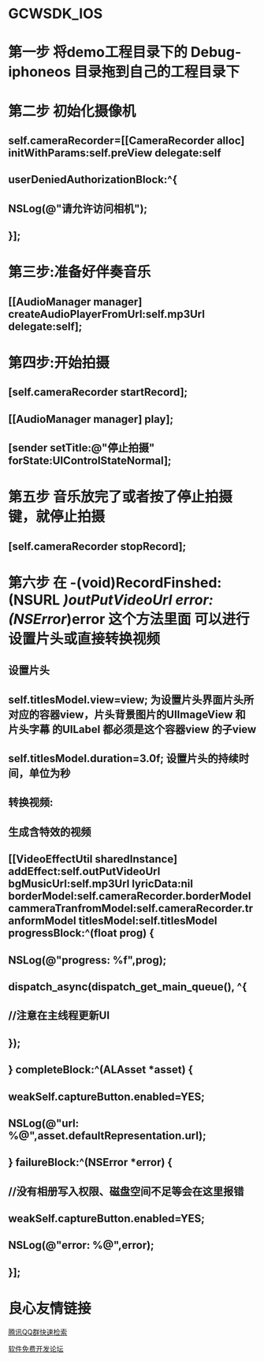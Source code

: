 # GCWSDK_IOS
# 第一步 将demo工程目录下的 Debug-iphoneos 目录拖到自己的工程目录下
# 第二步 初始化摄像机
##    self.cameraRecorder=[[CameraRecorder alloc] initWithParams:self.preView delegate:self

## userDeniedAuthorizationBlock:^{
##        NSLog(@"请允许访问相机");
##   }];
# 第三步:准备好伴奏音乐
## [[AudioManager manager] createAudioPlayerFromUrl:self.mp3Url delegate:self];
# 第四步:开始拍摄
##   [self.cameraRecorder startRecord];
##   [[AudioManager manager] play];
##   [sender setTitle:@"停止拍摄" forState:UIControlStateNormal];
# 第五步 音乐放完了或者按了停止拍摄键，就停止拍摄 
## [self.cameraRecorder stopRecord];
# 第六步 在 -(void)RecordFinshed:(NSURL *)outPutVideoUrl error:(NSError*)error 这个方法里面 可以进行设置片头或直接转换视频
## 设置片头  
## self.titlesModel.view=view; 为设置片头界面片头所对应的容器view，片头背景图片的UIImageView 和 片头字幕 的UILabel 都必须是这个容器view 的子view
##  self.titlesModel.duration=3.0f; 设置片头的持续时间，单位为秒
##
##  转换视频:
## 生成含特效的视频
##  [[VideoEffectUtil sharedInstance] addEffect:self.outPutVideoUrl bgMusicUrl:self.mp3Url lyricData:nil borderModel:self.cameraRecorder.borderModel cammeraTranfromModel:self.cameraRecorder.tranformModel titlesModel:self.titlesModel progressBlock:^(float prog) {
##        NSLog(@"progress: %f",prog);
##       dispatch_async(dispatch_get_main_queue(), ^{
##            //注意在主线程更新UI
            
##      });
##   } completeBlock:^(ALAsset *asset) {
##      weakSelf.captureButton.enabled=YES;
##       NSLog(@"url: %@",asset.defaultRepresentation.url);
##  } failureBlock:^(NSError *error) {
##       //没有相册写入权限、磁盘空间不足等会在这里报错
##      weakSelf.captureButton.enabled=YES;
        
##       NSLog(@"error: %@",error);
##   }];



 # 良心友情链接

[腾讯QQ群快速检索](http://u.720life.cn/s/8cf73f7c)

[软件免费开发论坛](http://u.720life.cn/s/bbb01dc0)